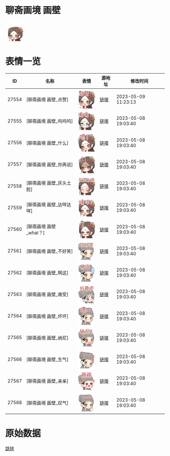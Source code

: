 # 聊斋画境 画壁

<img src="./cover.png" height="60" alt="cover" />

# 表情一览

|ID|名称|表情|源地址|修改时间|
|----|----|----|----|----|
|27554|[聊斋画境 画壁_点赞]|<img src="./pic/027554_%5B聊斋画境 画壁_点赞%5D.png" height="60" alt="点赞"/>|[链接](https://i0.hdslb.com/bfs/garb/219a4832b37936491e2a5f836165d52e7da12a0d.png)|2023-05-09 11:23:13|
|27555|[聊斋画境 画壁_呜呜呜]|<img src="./pic/027555_%5B聊斋画境 画壁_呜呜呜%5D.png" height="60" alt="呜呜呜"/>|[链接](https://i0.hdslb.com/bfs/garb/bed90efe8610ddd1a09ae5336643912f20a3cd17.png)|2023-05-08 19:03:40|
|27556|[聊斋画境 画壁_什么]|<img src="./pic/027556_%5B聊斋画境 画壁_什么%5D.png" height="60" alt="什么"/>|[链接](https://i0.hdslb.com/bfs/garb/66615e9374b02c10cd4fafe30d146238b54ab589.png)|2023-05-08 19:03:40|
|27557|[聊斋画境 画壁_你再说]|<img src="./pic/027557_%5B聊斋画境 画壁_你再说%5D.png" height="60" alt="你再说"/>|[链接](https://i0.hdslb.com/bfs/garb/04952f777ce223ce0e87639c16fe68b4977dab01.png)|2023-05-08 19:03:40|
|27558|[聊斋画境 画壁_灰头土脸]|<img src="./pic/027558_%5B聊斋画境 画壁_灰头土脸%5D.png" height="60" alt="灰头土脸"/>|[链接](https://i0.hdslb.com/bfs/garb/3e70c3783b3d783bfbd505c70705ca311d1f3479.png)|2023-05-08 19:03:40|
|27559|[聊斋画境 画壁_达咩达咩]|<img src="./pic/027559_%5B聊斋画境 画壁_达咩达咩%5D.png" height="60" alt="达咩达咩"/>|[链接](https://i0.hdslb.com/bfs/garb/edbc70b5354f9c3346f1cc14322b0a5f327d679a.png)|2023-05-08 19:03:40|
|27560|[聊斋画境 画壁_what？]|<img src="./pic/027560_%5B聊斋画境 画壁_what？%5D.png" height="60" alt="what？"/>|[链接](https://i0.hdslb.com/bfs/garb/18e9b7a7060873e72adba3eade99d9da24270751.png)|2023-05-08 19:03:40|
|27561|[聊斋画境 画壁_不好笑]|<img src="./pic/027561_%5B聊斋画境 画壁_不好笑%5D.png" height="60" alt="不好笑"/>|[链接](https://i0.hdslb.com/bfs/garb/9ac0eb8d53db08bff91a88c2b5d886f2b5cbdec5.png)|2023-05-08 19:03:40|
|27562|[聊斋画境 画壁_啊这]|<img src="./pic/027562_%5B聊斋画境 画壁_啊这%5D.png" height="60" alt="啊这"/>|[链接](https://i0.hdslb.com/bfs/garb/1aeec211395fe9feaab8d08aac46b3ecbcd3349d.png)|2023-05-08 19:03:40|
|27563|[聊斋画境 画壁_难受]|<img src="./pic/027563_%5B聊斋画境 画壁_难受%5D.png" height="60" alt="难受"/>|[链接](https://i0.hdslb.com/bfs/garb/c83c1977b661ffcac445f8f711c90c734700ed4a.png)|2023-05-08 19:03:40|
|27564|[聊斋画境 画壁_坏坏]|<img src="./pic/027564_%5B聊斋画境 画壁_坏坏%5D.png" height="60" alt="坏坏"/>|[链接](https://i0.hdslb.com/bfs/garb/202f81fa2d2801283664ec20275a1e6d6e40f17d.png)|2023-05-08 19:03:40|
|27565|[聊斋画境 画壁_纳尼]|<img src="./pic/027565_%5B聊斋画境 画壁_纳尼%5D.png" height="60" alt="纳尼"/>|[链接](https://i0.hdslb.com/bfs/garb/1c43cea9d87bf41b609512110ce2c22dae54da25.png)|2023-05-08 19:03:40|
|27566|[聊斋画境 画壁_生气]|<img src="./pic/027566_%5B聊斋画境 画壁_生气%5D.png" height="60" alt="生气"/>|[链接](https://i0.hdslb.com/bfs/garb/5e0a29e20a7ebc1f2d8e6d1334758308767a6615.png)|2023-05-08 19:03:40|
|27567|[聊斋画境 画壁_亲亲]|<img src="./pic/027567_%5B聊斋画境 画壁_亲亲%5D.png" height="60" alt="亲亲"/>|[链接](https://i0.hdslb.com/bfs/garb/1cb57708aecaa94fd34b4d87c0eb879db3677737.png)|2023-05-08 19:03:40|
|27568|[聊斋画境 画壁_叹气]|<img src="./pic/027568_%5B聊斋画境 画壁_叹气%5D.png" height="60" alt="叹气"/>|[链接](https://i0.hdslb.com/bfs/garb/42de1eef5b2010f8f4b4caca0c9ea2d442b477fd.png)|2023-05-08 19:03:40|

# 原始数据

[跳转](./raw.json)

